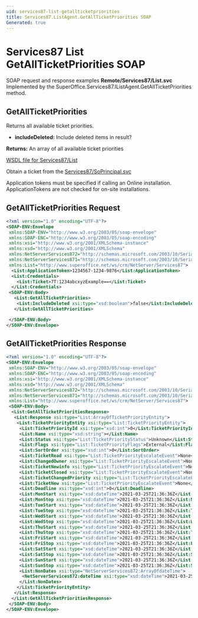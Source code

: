 ```yaml
---
uid: services87-list-getallticketpriorities
title: Services87.ListAgent.GetAllTicketPriorities SOAP
Generated: true
---
```


# Services87 List GetAllTicketPriorities SOAP

SOAP request and response examples **Remote/Services87/List.svc**
Implemented by the <see cref="M:SuperOffice.Services87.IListAgent.GetAllTicketPriorities">SuperOffice.Services87.IListAgent.GetAllTicketPriorities</see> method.

## GetAllTicketPriorities

Returns all available ticket priorities.

* **includeDeleted:** Include deleted items in result?

**Returns:** An array of all available ticket priorities


[WSDL file for Services87/List](../Services87-List.md)

Obtain a ticket from the [Services87/SoPrincipal.svc](../SoPrincipal/SoPrincipal.md)

Application tokens must be specified if calling an Online installation. ApplicationTokens are not checked for on-site installations.

## GetAllTicketPriorities Request

```xml
<?xml version="1.0" encoding="UTF-8"?>
<SOAP-ENV:Envelope
 xmlns:SOAP-ENV="http://www.w3.org/2003/05/soap-envelope"
 xmlns:SOAP-ENC="http://www.w3.org/2003/05/soap-encoding"
 xmlns:xsi="http://www.w3.org/2001/XMLSchema-instance"
 xmlns:xsd="http://www.w3.org/2001/XMLSchema"
 xmlns:NetServerServices872="http://schemas.microsoft.com/2003/10/Serialization/Arrays"
 xmlns:NetServerServices871="http://schemas.microsoft.com/2003/10/Serialization/"
 xmlns:List="http://www.superoffice.net/ws/crm/NetServer/Services87">
  <List:ApplicationToken>1234567-1234-9876</List:ApplicationToken>
  <List:Credentials>
    <List:Ticket>7T:1234abcxyzExample==</List:Ticket>
  </List:Credentials>
 <SOAP-ENV:Body>
   <List:GetAllTicketPriorities>
    <List:IncludeDeleted xsi:type="xsd:boolean">false</List:IncludeDeleted>
   </List:GetAllTicketPriorities>

 </SOAP-ENV:Body>
</SOAP-ENV:Envelope>

```


## GetAllTicketPriorities Response

```xml
<?xml version="1.0" encoding="UTF-8"?>
<SOAP-ENV:Envelope
 xmlns:SOAP-ENV="http://www.w3.org/2003/05/soap-envelope"
 xmlns:SOAP-ENC="http://www.w3.org/2003/05/soap-encoding"
 xmlns:xsi="http://www.w3.org/2001/XMLSchema-instance"
 xmlns:xsd="http://www.w3.org/2001/XMLSchema"
 xmlns:NetServerServices872="http://schemas.microsoft.com/2003/10/Serialization/Arrays"
 xmlns:NetServerServices871="http://schemas.microsoft.com/2003/10/Serialization/"
 xmlns:List="http://www.superoffice.net/ws/crm/NetServer/Services87">
 <SOAP-ENV:Body>
  <List:GetAllTicketPrioritiesResponse>
   <List:Response xsi:type="List:ArrayOfTicketPriorityEntity">
    <List:TicketPriorityEntity xsi:type="List:TicketPriorityEntity">
     <List:TicketPriorityId xsi:type="xsd:int">0</List:TicketPriorityId>
     <List:Name xsi:type="xsd:string"></List:Name>
     <List:Status xsi:type="List:TicketPriorityStatus">Unknown</List:Status>
     <List:Flags xsi:type="List:TicketPriorityFlags">External</List:Flags>
     <List:SortOrder xsi:type="xsd:int">0</List:SortOrder>
     <List:TicketRead xsi:type="List:TicketPriorityEscalateEvent">None</List:TicketRead>
     <List:ChangedOwner xsi:type="List:TicketPriorityEscalateEvent">None</List:ChangedOwner>
     <List:TicketNewinfo xsi:type="List:TicketPriorityEscalateEvent">None</List:TicketNewinfo>
     <List:TicketClosed xsi:type="List:TicketPriorityEscalateEvent">None</List:TicketClosed>
     <List:TicketChangedPriority xsi:type="List:TicketPriorityEscalateEvent">None</List:TicketChangedPriority>
     <List:TicketNew xsi:type="List:TicketPriorityEscalateEvent">None</List:TicketNew>
     <List:Deadline xsi:type="xsd:int">0</List:Deadline>
     <List:MonStart xsi:type="xsd:dateTime">2021-03-25T21:36:36Z</List:MonStart>
     <List:MonStop xsi:type="xsd:dateTime">2021-03-25T21:36:36Z</List:MonStop>
     <List:TueStart xsi:type="xsd:dateTime">2021-03-25T21:36:36Z</List:TueStart>
     <List:TueStop xsi:type="xsd:dateTime">2021-03-25T21:36:36Z</List:TueStop>
     <List:WedStart xsi:type="xsd:dateTime">2021-03-25T21:36:36Z</List:WedStart>
     <List:WedStop xsi:type="xsd:dateTime">2021-03-25T21:36:36Z</List:WedStop>
     <List:ThuStart xsi:type="xsd:dateTime">2021-03-25T21:36:36Z</List:ThuStart>
     <List:ThuStop xsi:type="xsd:dateTime">2021-03-25T21:36:36Z</List:ThuStop>
     <List:FriStart xsi:type="xsd:dateTime">2021-03-25T21:36:36Z</List:FriStart>
     <List:FriStop xsi:type="xsd:dateTime">2021-03-25T21:36:36Z</List:FriStop>
     <List:SatStart xsi:type="xsd:dateTime">2021-03-25T21:36:36Z</List:SatStart>
     <List:SatStop xsi:type="xsd:dateTime">2021-03-25T21:36:36Z</List:SatStop>
     <List:SunStart xsi:type="xsd:dateTime">2021-03-25T21:36:36Z</List:SunStart>
     <List:SunStop xsi:type="xsd:dateTime">2021-03-25T21:36:36Z</List:SunStop>
     <List:NonDates xsi:type="NetServerServices872:ArrayOfdateTime">
      <NetServerServices872:dateTime xsi:type="xsd:dateTime">2021-03-25T21:36:36Z</NetServerServices872:dateTime>
     </List:NonDates>
    </List:TicketPriorityEntity>
   </List:Response>
  </List:GetAllTicketPrioritiesResponse>
 </SOAP-ENV:Body>
</SOAP-ENV:Envelope>

```

